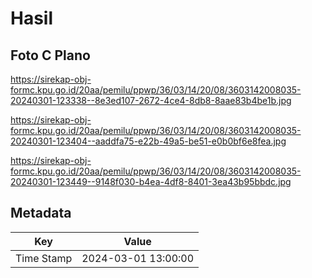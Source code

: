 # Hasil

## Foto C Plano

https://sirekap-obj-formc.kpu.go.id/20aa/pemilu/ppwp/36/03/14/20/08/3603142008035-20240301-123338--8e3ed107-2672-4ce4-8db8-8aae83b4be1b.jpg

https://sirekap-obj-formc.kpu.go.id/20aa/pemilu/ppwp/36/03/14/20/08/3603142008035-20240301-123404--aaddfa75-e22b-49a5-be51-e0b0bf6e8fea.jpg

https://sirekap-obj-formc.kpu.go.id/20aa/pemilu/ppwp/36/03/14/20/08/3603142008035-20240301-123449--9148f030-b4ea-4df8-8401-3ea43b95bbdc.jpg


## Metadata

| Key        | Value               |
| ---------- | ------------------- |
| Time Stamp | 2024-03-01 13:00:00 |



